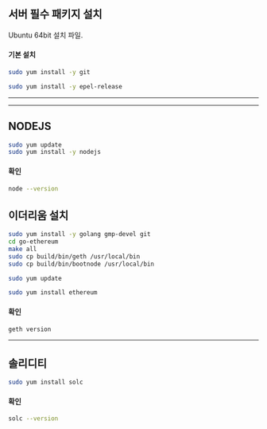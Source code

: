 ## 서버 필수 패키지 설치
Ubuntu 64bit 설치 파일.

#### 기본 설치
```bash
sudo yum install -y git 
```

```bash
sudo yum install -y epel-release
```
***

***
## NODEJS
```bash
sudo yum update
sudo yum install -y nodejs
```

#### 확인
```bash
node --version
```


## 이더리움 설치
```bash
sudo yum install -y golang gmp-devel git
cd go-ethereum
make all
sudo cp build/bin/geth /usr/local/bin
sudo cp build/bin/bootnode /usr/local/bin
```

```bash
sudo yum update
```

```bash
sudo yum install ethereum
```

#### 확인
```bash
geth version
```

***
## 솔리디티
```bash
sudo yum install solc
```
#### 확인
```bash
solc --version
```

